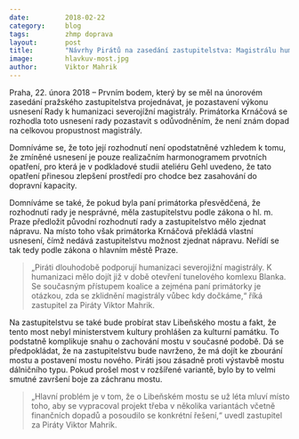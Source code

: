 ```yaml
---
date:         2018-02-22
category:     blog
tags:         zhmp doprava
layout:       post
title:        "Návrhy Pirátů na zasedání zastupitelstva: Magistrálu humanizovat, Libeňský most nebourat." 
image:        hlavkuv-most.jpg
author:       Viktor Mahrik
---
```


Praha, 22. února 2018 – Prvním bodem, který by se měl na únorovém zasedání pražského zastupitelstva projednávat, je pozastavení výkonu usnesení Rady k humanizaci severojížní magistrály. Primátorka Krnáčová se rozhodla toto usnesení rady pozastavit s odůvodněním, že není znám dopad na celkovou propustnost magistrály. 

Domníváme se, že toto její rozhodnutí není opodstatněné vzhledem k tomu, že zmíněné usnesení je pouze realizačním harmonogramem prvotních opatření, pro která je v podkladové studii ateliéru Gehl uvedeno, že tato opatření přinesou zlepšení prostředí pro chodce bez zasahování do dopravní kapacity.
 
Domníváme se také, že pokud byla paní primátorka přesvědčená, že rozhodnutí rady je nesprávné, měla zastupitelstvu podle zákona o hl. m. Praze předložit původní rozhodnutí rady a zastupitelstvo mělo zjednat nápravu. Na místo toho však primátorka Krnáčová překládá vlastní usnesení, čímž nedává zastupitelstvu možnost zjednat nápravu. Neřídí se tak tedy podle zákona o hlavním městě Praze. 

> „Piráti dlouhodobě podporují humanizaci severojižní magistrály. K humanizaci mělo dojít již v době otevření tunelového komlexu Blanka. Se současným přístupem koalice a zejména paní primátorky je otázkou, zda se zklidnění magistrály vůbec kdy dočkáme,“ říká zastupitel za Piráty Viktor Mahrik.

Na zastupitelstvu se také bude probírat stav Libeňského mostu a fakt, že tento most nebyl ministerstvem kultury prohlášen za kulturní památku. To podstatně komplikuje snahu o zachování mostu v současné podobě. Dá se předpokládat, že na zastupitelstvu bude navrženo, že má dojít ke zbourání mostu a postavení mostu nového. Piráti jsou zásadně proti výstavbě mostu dálničního typu. Pokud prošel most v rozšířené variantě, bylo by to velmi smutné završení boje za záchranu mostu. 

> „Hlavní problém je v tom, že o Libeňském mostu se už léta mluví místo toho, aby se vypracoval projekt třeba v několika variantách včetně finančních dopadů a posoudilo se konkrétní řešení,“ uvedl zastupitel za Piráty Viktor Mahrik. 
